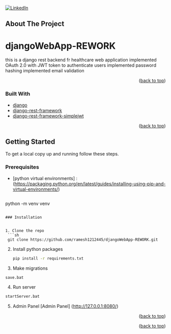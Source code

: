 <div id="top"></div>



[![LinkedIn][linkedin-shield]][linkedin-url]








<!-- ABOUT THE PROJECT -->
## About The Project

# djangoWebApp-REWORK

this is a django rest backend fr healthcare web application
implemented OAuth 2.0 with JWT token to authenticate users
implemented password hashing 
implemented email validation


<p align="right">(<a href="#top">back to top</a>)</p>



### Built With

* [django](https://www.djangoproject.com/)
* [django-rest-framework](https://www.django-rest-framework.org/)
* [django-rest-framework-simplejwt](https://django-rest-framework-simplejwt.readthedocs.io/)


<p align="right">(<a href="#top">back to top</a>)</p>



<!-- GETTING STARTED -->
## Getting Started


To get a local copy up and running follow these steps.

### Prerequisites


* [python virtual environments] : (https://packaging.python.org/en/latest/guides/installing-using-pip-and-virtual-environments/)
  ```sh
python -m venv venv
  ```

### Installation


1. Clone the repo
   ```sh
   git clone https://github.com/ramesh1212445/djangoWebApp-REWORK.git
   ```
2. Install python packages
   ```sh
   pip install -r requirements.txt
   ```
3. Make migrations
```sh
save.bat
```
4. Run server
```sh
startServer.bat
```
5. Admin Panel
[Admin Panel] (http://127.0.0.1:8080/)



<p align="right">(<a href="#top">back to top</a>)</p>




<p align="right">(<a href="#top">back to top</a>)</p>






<!-- MARKDOWN LINKS & IMAGES -->
<!-- https://www.markdownguide.org/basic-syntax/#reference-style-links -->

[linkedin-shield]: https://img.shields.io/badge/-LinkedIn-black.svg?style=for-the-badge&logo=linkedin&colorB=555
[linkedin-url]: https://www.linkedin.com/in/ramesh-shyaman-43b991203/
